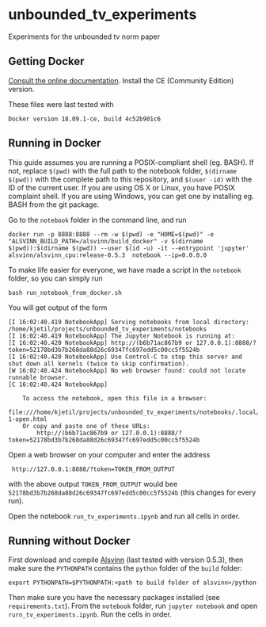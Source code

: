 # unbounded_tv_experiments
Experiments for the unbounded tv norm paper

## Getting Docker

[Consult the online documentation](https://docs.docker.com/install/). Install the CE (Community Edition) version.

These files were last tested with

    Docker version 18.09.1-ce, build 4c52b901c6


## Running in Docker

This guide assumes you are running a POSIX-compliant shell (eg. BASH). If not, replace ```$(pwd)``` with the full path to the notebook folder, ```$(dirname $(pwd))``` with the complete path to this repository, and ```$(user -id)``` with the ID of the current user. If you are using OS X or Linux, you have POSIX complaint shell. If you are using Windows, you can get one by installing eg. BASH from the git package.

Go to the ```notebook``` folder in the command line, and run

    docker run -p 8888:8888 --rm -w $(pwd) -e "HOME=$(pwd)" -e "ALSVINN_BUILD_PATH=/alsvinn/build_docker" -v $(dirname $(pwd)):$(dirname $(pwd)) --user $(id -u) -it --entrypoint 'jupyter' alsvinn/alsvinn_cpu:release-0.5.3  notebook --ip=0.0.0.0 

To make life easier for everyone, we have made a script in the ```notebook``` folder, so you can simply run

    bash run_notebook_from_docker.sh



You will get output of the form


    [I 16:02:40.419 NotebookApp] Serving notebooks from local directory: /home/kjetil/projects/unbounded_tv_experiments/notebooks
    [I 16:02:40.419 NotebookApp] The Jupyter Notebook is running at:
    [I 16:02:40.420 NotebookApp] http://(b6b71ac867b9 or 127.0.0.1):8888/?token=52178bd3b7b268da88d26c69347fc697edd5c00cc5f5524b
    [I 16:02:40.420 NotebookApp] Use Control-C to stop this server and shut down all kernels (twice to skip confirmation).
    [W 16:02:40.424 NotebookApp] No web browser found: could not locate runnable browser.
    [C 16:02:40.424 NotebookApp] 
    
        To access the notebook, open this file in a browser:
            file:///home/kjetil/projects/unbounded_tv_experiments/notebooks/.local/share/jupyter/runtime/nbserver-1-open.html
        Or copy and paste one of these URLs:
            http://(b6b71ac867b9 or 127.0.0.1):8888/?token=52178bd3b7b268da88d26c69347fc697edd5c00cc5f5524b

Open a web browser on your computer and enter the address

     http://127.0.0.1:8888/?token=TOKEN_FROM_OUTPUT

with the above output ```TOKEN_FROM_OUTPUT``` would bee ```52178bd3b7b268da88d26c69347fc697edd5c00cc5f5524b``` (this changes for every run).

Open the notebook ```run_tv_experiments.ipynb``` and run all cells in order.

## Running without Docker

First download and compile [Alsvinn](https://github.com/alsvinn/alsvinn) (last tested with version 0.5.3), then make sure the ```PYTHONPATH``` contains the ```python``` folder of the ```build``` folder:

    export PYTHONPATH=$PYTHONPATH:<path to build folder of alsvinn>/python

Then make sure you have the necessary packages installed (see ```requirements.txt```). From the ```notebook``` folder, run ```jupyter notebook``` and open ```rurn_tv_experiments.ipynb```. Run the cells in order. 
